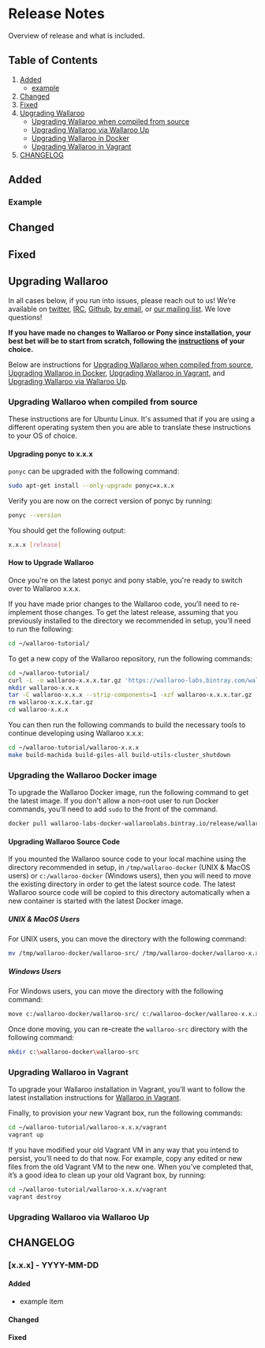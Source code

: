 # Release Notes

Overview of release and what is included.

## Table of Contents
1. [Added](#added)
    - [example](#example)
2. [Changed](#changed)
3. [Fixed](#fixed)
4. [Upgrading Wallaroo](#upgrading-wallaroo)
    - [Upgrading Wallaroo when compiled from source](#upgrading-wallaroo-when-compiled-from-source)
    - [Upgrading Wallaroo via Wallaroo Up](#upgrading-wallaroo-up)
    - [Upgrading Wallaroo in Docker](#upgrading-wallaroo-in-docker)
    - [Upgrading Wallaroo in Vagrant](#upgrading-wallaroo-in-vagrant)
5. [CHANGELOG](#changelog)

<a name="added"></a>
## Added

<a name="example"></a>
### Example

<a name="changed"></a>
## Changed

<a name="fixed"></a>
## Fixed

<a name="upgrading-wallaroo"></a>
## Upgrading Wallaroo

In all cases below, if you run into issues, please reach out to us! We’re available on [twitter](https://twitter.com/wallaroolabs), [IRC](https://webchat.freenode.net/?channels=#wallaroo), [Github](https://github.com/WallarooLabs/wallaroo), [by email](mailto:hello@wallaroolabs.com), or [our mailing list](https://groups.io/g/wallaroo).
We love questions!

**If you have made no changes to Wallaroo or Pony since installation, your best bet will be to start from scratch, following the [instructions](https://docs.wallaroolabs.com/book/getting-started/choosing-an-installation-option.html) of your choice.**

Below are instructions for [Upgrading Wallaroo when compiled from source](#upgrading-wallaroo-when-compiled-from-source), [Upgrading Wallaroo in Docker](#upgrading-wallaroo-in-docker), [Upgrading Wallaroo in Vagrant](#upgrading-wallaroo-in-vagrant), and [Upgrading Wallaroo via Wallaroo Up](#upgrading-wallaroo-up).

<a name="upgrading-wallaroo-when-compiled-from-source"></a>
### Upgrading Wallaroo when compiled from source

These instructions are for Ubuntu Linux. It's assumed that if you are using a different operating system then you are able to translate these instructions to your OS of choice.

#### Upgrading ponyc to x.x.x

`ponyc` can be upgraded with the following command:

```bash
sudo apt-get install --only-upgrade ponyc=x.x.x
```

Verify you are now on the correct version of ponyc by running:

```bash
ponyc --version
```

You should get the following output:

```bash
x.x.x [release]
```

#### How to Upgrade Wallaroo

Once you're on the latest ponyc and pony stable, you're ready to switch over to Wallaroo x.x.x.

If you have made prior changes to the Wallaroo code, you’ll need to re-implement those changes. To get the latest release, assuming that you previously installed to the directory we recommended in setup, you’ll need to run the following:

```bash
cd ~/wallaroo-tutorial/
```

To get a new copy of the Wallaroo repository, run the following commands:

```bash
cd ~/wallaroo-tutorial/
curl -L -o wallaroo-x.x.x.tar.gz 'https://wallaroo-labs.bintray.com/wallaroolabs-ftp/wallaroo/x.x.x/wallaroo-x.x.x.tar.gz'
mkdir wallaroo-x.x.x
tar -C wallaroo-x.x.x --strip-components=1 -xzf wallaroo-x.x.x.tar.gz
rm wallaroo-x.x.x.tar.gz
cd wallaroo-x.x.x
```

You can then run the following commands to build the necessary tools to continue developing using Wallaroo x.x.x:

```bash
cd ~/wallaroo-tutorial/wallaroo-x.x.x
make build-machida build-giles-all build-utils-cluster_shutdown
```

<a name="upgrading-wallaroo-in-docker"></a>
### Upgrading the Wallaroo Docker image

To upgrade the Wallaroo Docker image, run the following command to get the latest image.  If you don't allow a non-root user to run Docker commands, you'll need to add `sudo` to the front of the command.

```bash
docker pull wallaroo-labs-docker-wallaroolabs.bintray.io/release/wallaroo:x.x.x
```

#### Upgrading Wallaroo Source Code

If you mounted the Wallaroo source code to your local machine using the directory recommended in setup, in  `/tmp/wallaroo-docker` (UNIX & MacOS users) or `c:/wallaroo-docker` (Windows users), then you will need to move the existing directory in order to get the latest source code.  The latest Wallaroo source code will be copied to this directory automatically when a new container is started with the latest Docker image.

##### UNIX & MacOS Users
For UNIX users, you can move the directory with the following command:

```bash
mv /tmp/wallaroo-docker/wallaroo-src/ /tmp/wallaroo-docker/wallaroo-x.x.x-src/
```

##### Windows Users
For Windows users, you can move the directory with the following command:
```bash
move c:/wallaroo-docker/wallaroo-src/ c:/wallaroo-docker/wallaroo-x.x.x-src
```


Once done moving, you can re-create the `wallaroo-src` directory with the following command:

```bash
mkdir c:\wallaroo-docker\wallaroo-src
```

<a name="upgrading-wallaroo-in-vagrant"></a>
### Upgrading Wallaroo in Vagrant

To upgrade your Wallaroo installation in Vagrant, you’ll want to follow the latest installation instructions for [Wallaroo in Vagrant](https://docs.wallaroolabs.com/book/getting-started/vagrant-setup.html).

Finally, to provision your new Vagrant box, run the following commands:

```bash
cd ~/wallaroo-tutorial/wallaroo-x.x.x/vagrant
vagrant up
```

If you have modified your old Vagrant VM in any way that you intend to persist, you’ll need to do that now.  For example, copy any edited or new files from the old Vagrant VM to the new one. When you’ve completed that, it’s a good idea to clean up your old Vagrant box, by running:

```bash
cd ~/wallaroo-tutorial/wallaroo-x.x.x/vagrant
vagrant destroy
```

<a name="upgrading-wallaroo-up"></a>
### Upgrading Wallaroo via Wallaroo Up


<a name="changelog"></a>
## CHANGELOG

### [x.x.x] - YYYY-MM-DD

#### Added

- example item

#### Changed

#### Fixed
